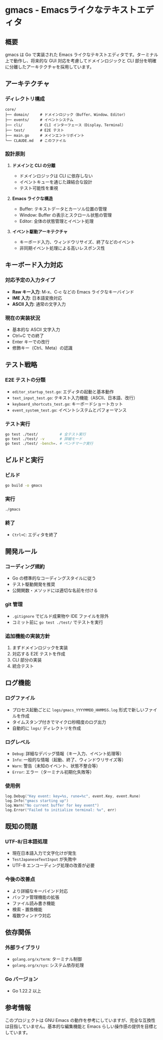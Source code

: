 # gmacs - Emacsライクなテキストエディタ

## 概要

gmacs は Go で実装された Emacs ライクなテキストエディタです。ターミナル上で動作し、将来的な GUI 対応を考慮してドメインロジックと CLI 部分を明確に分離したアーキテクチャを採用しています。

## アーキテクチャ

### ディレクトリ構成
```
core/
├── domain/     # ドメインロジック（Buffer、Window、Editor）
├── events/     # イベントシステム
├── cli/        # CLI インターフェース（Display、Terminal）
├── test/       # E2E テスト
├── main.go     # メインエントリポイント
└── CLAUDE.md   # このファイル
```

### 設計原則

1. **ドメインと CLI の分離**
   - ドメインロジックは CLI に依存しない
   - イベントキューを通じた疎結合な設計
   - テスト可能性を重視

2. **Emacs ライクな構造**
   - Buffer: テキストデータとカーソル位置の管理
   - Window: Buffer の表示とスクロール状態の管理
   - Editor: 全体の状態管理とイベント処理

3. **イベント駆動アーキテクチャ**
   - キーボード入力、ウィンドウリサイズ、終了などのイベント
   - 非同期イベント処理による高いレスポンス性

## キーボード入力対応

### 対応予定の入力タイプ
- **Raw キー入力**: M-x、C-c などの Emacs ライクなキーバインド
- **IME 入力**: 日本語変換対応
- **ASCII 入力**: 通常の文字入力

### 現在の実装状況
- 基本的な ASCII 文字入力
- Ctrl+C での終了
- Enter キーでの改行
- 修飾キー（Ctrl、Meta）の認識

## テスト戦略

### E2E テストの分類
- `editor_startup_test.go`: エディタの起動と基本動作
- `text_input_test.go`: テキスト入力機能（ASCII、日本語、改行）
- `keyboard_shortcuts_test.go`: キーボードショートカット
- `event_system_test.go`: イベントシステムとパフォーマンス

### テスト実行
```bash
go test ./test/          # 全テスト実行
go test ./test/ -v       # 詳細モード
go test ./test/ -bench=. # ベンチマーク実行
```

## ビルドと実行

### ビルド
```bash
go build -o gmacs
```

### 実行
```bash
./gmacs
```

### 終了
- `Ctrl+C`: エディタを終了

## 開発ルール

### コーディング規約
- Go の標準的なコーディングスタイルに従う
- テスト駆動開発を推奨
- 公開関数・メソッドには適切な名前を付ける

### git 管理
- `.gitignore` でビルド成果物や IDE ファイルを除外
- コミット前に `go test ./test/` でテストを実行

### 追加機能の実装方針
1. まずドメインロジックを実装
2. 対応する E2E テストを作成
3. CLI 部分の実装
4. 統合テスト

## ログ機能

### ログファイル
- プロセス起動ごとに `logs/gmacs_YYYYMMDD_HHMMSS.log` 形式で新しいファイルを作成
- タイムスタンプ付きでマイクロ秒精度のログ出力
- 自動的に `logs/` ディレクトリを作成

### ログレベル
- `Debug`: 詳細なデバッグ情報（キー入力、イベント処理等）
- `Info`: 一般的な情報（起動、終了、ウィンドウリサイズ等）
- `Warn`: 警告（未知のイベント、状態不整合等）
- `Error`: エラー（ターミナル初期化失敗等）

### 使用例
```go
log.Debug("Key event: key=%s, rune=%c", event.Key, event.Rune)
log.Info("gmacs starting up")
log.Warn("No current buffer for key event")
log.Error("Failed to initialize terminal: %v", err)
```

## 既知の問題

### UTF-8/日本語処理
- 現在日本語入力で文字化けが発生
- `TestJapaneseTextInput` が失敗中
- UTF-8 エンコーディング処理の改善が必要

### 今後の改善点
- より詳細なキーバインド対応
- バッファ管理機能の拡張
- ファイル読み書き機能
- 検索・置換機能
- 複数ウィンドウ対応

## 依存関係

### 外部ライブラリ
- `golang.org/x/term`: ターミナル制御
- `golang.org/x/sys`: システム依存処理

### Go バージョン
- Go 1.22.2 以上

## 参考情報

このプロジェクトは GNU Emacs の動作を参考にしていますが、完全な互換性は目指していません。基本的な編集機能と Emacs らしい操作感の提供を目標としています。